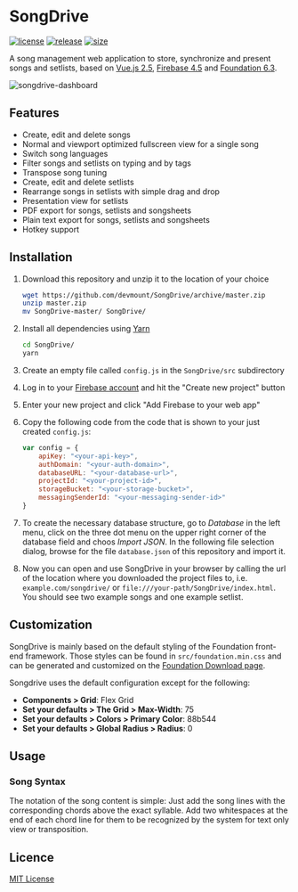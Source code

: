 # SongDrive

[![license](https://img.shields.io/badge/license-MIT%20License-88b544.svg?style=flat-square)](./LICENSE) [![release](https://img.shields.io/badge/release-v0.2.9%20beta-88b544.svg?style=flat-square)](https://github.com/devmount/SongDrive) [![size](https://img.shields.io/badge/size-808%20KB-88b544.svg?style=flat-square)](https://github.com/devmount/SongDrive)

A song management web application to store, synchronize and present songs and setlists, based on [Vue.js 2.5](//vuejs.org/), [Firebase 4.5](//firebase.google.com/) and [Foundation 6.3](//foundation.zurb.com).

![songdrive-dashboard](https://cloud.githubusercontent.com/assets/5441654/26552994/eb423310-4489-11e7-9566-b0b2c421df7c.png)

## Features

- Create, edit and delete songs
- Normal and viewport optimized fullscreen view for a single song
- Switch song languages
- Filter songs and setlists on typing and by tags
- Transpose song tuning
- Create, edit and delete setlists
- Rearrange songs in setlists with simple drag and drop
- Presentation view for setlists
- PDF export for songs, setlists and songsheets
- Plain text export for songs, setlists and songsheets
- Hotkey support

## Installation

1. Download this repository and unzip it to the location of your choice

    ```bash
    wget https://github.com/devmount/SongDrive/archive/master.zip
    unzip master.zip
    mv SongDrive-master/ SongDrive/
    ```

2. Install all dependencies using [Yarn](https://yarnpkg.com)

    ```bash
    cd SongDrive/
    yarn
    ```

3. Create an empty file called `config.js` in the `SongDrive/src` subdirectory
4. Log in to your [Firebase account](https://console.firebase.google.com) and hit the "Create new project" button
5. Enter your new project and click "Add Firebase to your web app"
6. Copy the following code from the code that is shown to your just created `config.js`:

    ```javascript
    var config = {
        apiKey: "<your-api-key>",
        authDomain: "<your-auth-domain>",
        databaseURL: "<your-database-url>",
        projectId: "<your-project-id>",
        storageBucket: "<your-storage-bucket>",
        messagingSenderId: "<your-messaging-sender-id>"
    }
    ```

7. To create the necessary database structure, go to *Database* in the left menu, click on the three dot menu on the upper right corner of the database field and choos *Import JSON*. In the following file selection dialog, browse for the file `database.json` of this repository and import it.
8. Now you can open and use SongDrive in your browser by calling the url of the location where you downloaded the project files to, i.e. `example.com/songdrive/` or `file:///your-path/SongDrive/index.html`. You should see two example songs and one example setlist.

## Customization

SongDrive is mainly based on the default styling of the Foundation front-end framework. Those styles can be found in `src/foundation.min.css` and can be generated and customized on the [Foundation Download page](https://foundation.zurb.com/sites/download.html/).

Songdrive uses the default configuration except for the following:

- **Components > Grid**: Flex Grid
- **Set your defaults > The Grid > Max-Width**: 75
- **Set your defaults > Colors > Primary Color**: 88b544
- **Set your defaults > Global Radius > Radius**: 0

## Usage

### Song Syntax

The notation of the song content is simple: Just add the song lines with the corresponding chords above the exact syllable. Add two whitespaces at the end of each chord line for them to be recognized by the system for text only view or transposition.

## Licence

[MIT License](./LICENSE)

